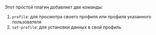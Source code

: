 Этот простой плагин добавляет две команды:

1. `profile`: для просмотра своего профиля или профиля указанного пользователя
2. `set-profile`: для установки данных в свой профиль
